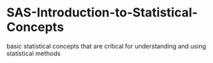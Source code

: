 # SAS-Introduction-to-Statistical-Concepts
basic statistical concepts that are critical for understanding and using statistical methods
